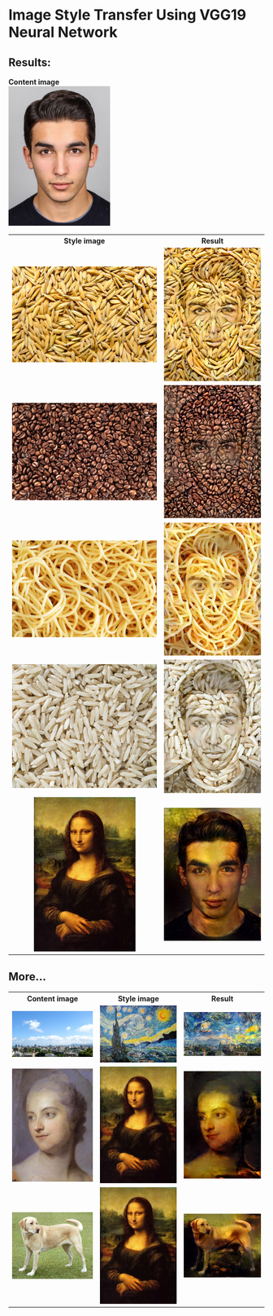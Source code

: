 # Image Style Transfer Using VGG19 Neural Network

## Results:

**Content image**  
<img src="https://raw.githubusercontent.com/dredwardhyde/VGG19-Image-Style-Transfer/master/results/man_source.jpg" width="200"/>  
<table>
  <th>Style image</th><th>Result</th>  
  <tr>
    <td>
      <img src="https://raw.githubusercontent.com/dredwardhyde/VGG19-Image-Style-Transfer/master/results/something_source.jpg" width="300"/>
    </td>
    <td>
      <img src="https://raw.githubusercontent.com/dredwardhyde/VGG19-Image-Style-Transfer/master/results/something_result.png" width="200"/>
    </td>
  </tr>
  <tr>
    <td>
      <img src="https://raw.githubusercontent.com/dredwardhyde/VGG19-Image-Style-Transfer/master/results/coffee_source.jpg" width="300"/>
    </td>
    <td>
      <img src="https://raw.githubusercontent.com/dredwardhyde/VGG19-Image-Style-Transfer/master/results/coffee_result.png" width="200"/>
    </td>
  </tr>
  <tr>
    <td>
      <img src="https://raw.githubusercontent.com/dredwardhyde/VGG19-Image-Style-Transfer/master/results/spaghetti_source.jpg" width="300"/>
    </td>
    <td>
      <img src="https://raw.githubusercontent.com/dredwardhyde/VGG19-Image-Style-Transfer/master/results/spaghetti_result.png" width="200"/>
    </td>
  </tr>
  <tr>
    <td>
      <img src="https://raw.githubusercontent.com/dredwardhyde/VGG19-Image-Style-Transfer/master/results/rice_source.jpg" width="300"/>
    </td>
    <td>
      <img src="https://raw.githubusercontent.com/dredwardhyde/VGG19-Image-Style-Transfer/master/results/rice_result.png" width="200"/>
    </td>
  </tr>
  <tr>
    <td align="center">
       <img src="https://raw.githubusercontent.com/dredwardhyde/VGG19-Image-Style-Transfer/master/results/mona_liza.jpg" width="200"/>
    </td>
    <td>
      <img src="https://raw.githubusercontent.com/dredwardhyde/VGG19-Image-Style-Transfer/master/results/man_result.png" width="200"/>
    </td>
  </tr>
</table>

## More...  

<table>
  <th>Content image</th><th>Style image</th><th>Result</th>
  <tr>
    <td align="center">
       <img src="https://raw.githubusercontent.com/dredwardhyde/VGG19-Image-Style-Transfer/master/results/sky_source.jpg" width="350"/>
    </td>
    <td>
      <img src="https://raw.githubusercontent.com/dredwardhyde/VGG19-Image-Style-Transfer/master/results/starry_night.jpg" width="350"/>
    </td>
    <td>
      <img src="https://raw.githubusercontent.com/dredwardhyde/VGG19-Image-Style-Transfer/master/results/sky_result.png" width="350"/>
    </td>
   </tr>
    <tr>
    <td align="center">
       <img src="https://raw.githubusercontent.com/dredwardhyde/VGG19-Image-Style-Transfer/master/results/picture_source.jpg" width="350"/>
    </td>
    <td>
      <img src="https://raw.githubusercontent.com/dredwardhyde/VGG19-Image-Style-Transfer/master/results/mona_liza.jpg" width="300"/>
    </td>
    <td>
      <img src="https://raw.githubusercontent.com/dredwardhyde/VGG19-Image-Style-Transfer/master/results/picture_result.png" width="350"/>
    </td>
   </tr>
  <tr>
    <td align="center">
       <img src="https://raw.githubusercontent.com/dredwardhyde/VGG19-Image-Style-Transfer/master/results/dog_source.jpg" width="350"/>
    </td>
    <td>
      <img src="https://raw.githubusercontent.com/dredwardhyde/VGG19-Image-Style-Transfer/master/results/mona_liza.jpg" width="300"/>
    </td>
    <td>
      <img src="https://raw.githubusercontent.com/dredwardhyde/VGG19-Image-Style-Transfer/master/results/dog_result.png" width="350"/>
    </td>
   </tr>
</table>
